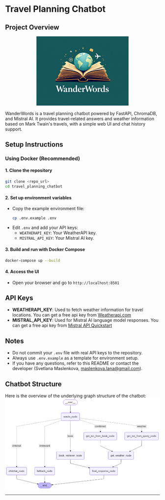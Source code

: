 # Travel Planning Chatbot

## Project Overview
<div align="center">
  <img src="images/logo.jpg" alt="Travel Planning Chatbot Logo" width="300"/>
</div>

WanderWords is a travel planning chatbot powered by FastAPI, ChromaDB, and Mistral AI. It provides travel-related answers and weather information based on Mark Twain's travels, with a simple web UI and chat history support.

## Setup Instructions

### Using Docker (Recommended)

#### 1. Clone the repository
```bash
git clone <repo_url>
cd travel_planning_chatbot
```

#### 2. Set up environment variables
- Copy the example environment file:
  ```bash
  cp .env.example .env
  ```
- Edit `.env` and add your API keys:
  - `WEATHERAPI_KEY`: Your WeatherAPI key. 
  - `MISTRAL_API_KEY`: Your Mistral AI key. 

#### 3. Build and run with Docker Compose
```bash
docker-compose up --build
```

#### 4. Access the UI
- Open your browser and go to `http://localhost:8501` 

## API Keys
- **WEATHERAPI_KEY**: Used to fetch weather information for travel locations. You can get a free api key from  [Weatherapi.com](https://www.weatherapi.com/)
- **MISTRAL_API_KEY**: Used for Mistral AI language model responses. You can get a free api key from [Mistral API Quickstart](https://docs.mistral.ai/getting-started/quickstart/)

## Notes
- Do not commit your `.env` file with real API keys to the repository.
- Always use `.env.example` as a template for environment setup.
- If you have any questions, refer to this README or contact the developer (Svetlana Maslenkova, maslenkova.lana@gmail.com).

## Chatbot Structure
Here is the overview of the underlying graph structure of the chatbot:
![Chatbot graph](images/graph.png)

---

